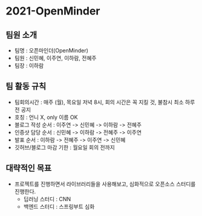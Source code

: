 # 2021-OpenMinder
## 팀원 소개
* 팀명 : 오픈마인더(OpenMinder)
* 팀원 : 신민혜, 이주연, 이하람, 전혜주
* 팀장 : 이하람

## 팀 활동 규칙
* 팀회의시간 : 매주 (월), 목요일 저녁 8시, 회의 시간은 꼭 지킬 것, 불참시 최소 하루 전 공지
* 호칭 : 언니 X, only 이름 OK
* 블로그 작성 순서 : 이주연 -> 신민혜 -> 이하람 -> 전혜주
* 인증샷 담당 순서 : 신민혜 -> 이하람 -> 전혜주 -> 이주연
* 발표 순서 : 이하람 -> 전혜주 -> 이주연 -> 신민혜
* 깃허브/블로그 마감 기한 : 월요일 회의 전까지

## 대략적인 목표
* 프로젝트를 진행하면서 라이브러리들을 사용해보고, 심화적으로 오픈소스 스터디를 진행한다.
  * 딥러닝 스터디 : CNN
  * 백엔드 스터디 : 스프링부트 심화
